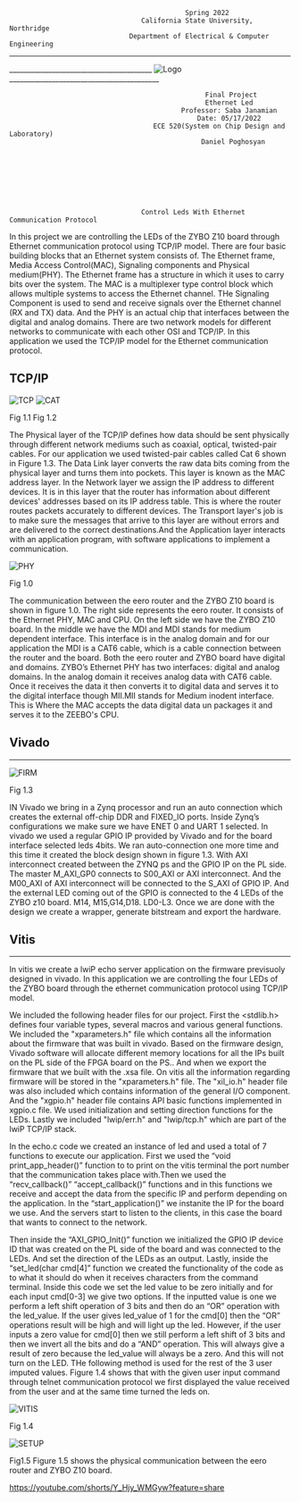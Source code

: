                                                 Spring 2022
                                     California State University, Northridge    
                                  Department of Electrical & Computer Engineering

_______ 
________________________________________ ![Logo](CSUN.png)__________________________________________

                                                     Final Project
                                                     Ethernet Led
                                               Professor: Saba Janamian
                                                   Date: 05/17/2022
                                        ECE 520(System on Chip Design and Laboratory)
                                                    Daniel Poghosyan 








                                     Control Leds With Ethernet Communication Protocol 

In this project we are controlling the LEDs of the ZYBO Z10 board through Ethernet communication protocol using TCP/IP model. There are four basic building blocks that an Ethernet system consists of. The Ethernet frame, Media Access Control(MAC), Signaling components and Physical medium(PHY). The Ethernet frame has a structure in which it uses to carry bits over the system. The MAC is a multiplexer type control block which allows multiple systems to access the Ethernet channel. THe Signaling Component is used to send and receive signals over the Ethernet channel (RX and TX) data. And the PHY is an actual chip that interfaces between the digital and analog domains. There are two network models for different networks to communicate with each other OSI and TCP/IP. In this application we used the TCP/IP model for the Ethernet communication protocol. 

TCP/IP 
--

![TCP](TCP.png)                             ![CAT](CAT6.png)
                                      
Fig 1.1           Fig 1.2

The Physical layer of the TCP/IP defines how data should be sent physically through different network mediums such as coaxial, optical, twisted-pair cables. For our application we used twisted-pair cables called Cat 6 shown in Figure 1.3. The Data Link layer converts the raw data bits coming from the physical layer and turns them into pockets. This layer is known as the MAC address layer. In the Network layer we assign the IP address to different devices. It is in this layer that the router has information about different devices' addresses based on its IP address table. This is where the router routes packets accurately to different devices. The Transport  layer's job is to make sure the messages that arrive to this layer are without errors and are delivered to the correct destinations.And the Application  layer interacts with an application program, with software applications to implement a communication. 

![PHY](PHY.png)

 
Fig 1.0 

The communication between the eero router and the ZYBO Z10 board is shown in figure 1.0. The right side represents the eero router. It consists of the Ethernet PHY, MAC and CPU. On the left side we have the ZYBO Z10 board. In the middle we have the MDI and MDI stands for medium dependent interface. This interface is in the analog domain and for our application the MDI is a  CAT6 cable, which is a cable connection between the router and the board.  Both the eero router and ZYBO board have digital and domains. ZYBO’s Ethernet PHY has two interfaces: digital and analog domains. In the analog domain it receives analog data with CAT6 cable. Once it receives the data it then converts it to digital data and serves it to the digital interface though MII.MII stands for Medium inodent interface. This is Where the MAC accepts the data digital data un packages it and serves it to the ZEEBO's CPU.   







## Vivado 
-----
![FIRM](FIRM.png)

Fig 1.3

IN Vivado we bring in a Zynq processor and run an auto connection which creates the external off-chip DDR and FIXED_IO ports. Inside Zynq’s configurations we make sure we have ENET 0 and UART 1 selected. In vivado we used a regular GPIO IP provided by Vivado and for the board interface selected leds 4bits. We ran auto-connection one more time and this time it created the block design shown in figure 1.3. With AXI interconnect created between the ZYNQ ps and the GPIO IP on the PL side. The master M_AXI_GP0 connects to S00_AXI or AXI interconnect. And the M00_AXI of AXI interconnect will be connected to the S_AXI of GPIO IP. And the external LED coming out of the GPIO is connected to the 4 LEDs of the ZYBO z10 board. M14, M15,G14,D18. LD0-L3. Once we are done with the design we create a wrapper, generate bitstream and export the hardware. 






## Vitis
---
In vitis we create a lwiP echo server application on the firmware previsuoly designed in vivado. In this application we are controlling the four LEDs of the ZYBO board through the ethernet communication protocol using TCP/IP model. 


We included the following header files for our project. First the <stdlib.h> defines  four variable types, several macros and various general functions. We included the  "xparameters.h" file which contains all the information about the firmware that was built in vivado. Based on the firmware design, Vivado software will allocate different memory locations for all the IPs built on the PL side of the FPGA board on the PS.. And when we export the firmware that we built with the .xsa file. On vitis all the information regarding firmware will be stored in the "xparameters.h" file. The "xil_io.h" header file was also included which contains information of the general I/O component. And the "xgpio.h" header file contains API basic functions implemented in xgpio.c file. We used initialization and setting direction functions for the LEDs. Lastly we included "lwip/err.h" and "lwip/tcp.h" which are part of the lwiP TCP/IP stack. 

In the echo.c code we created an instance of led and used a total of 7 functions to execute our application.  First we used the “void print_app_header()” function to to print on the vitis terminal the port number that the communication takes place with.Then we used the “recv_callback()” “accept_callback()” functions and  in this functions we receive and accept the data from the specific IP and perform depending on the application. In the “start_application()” we instanite the IP for the board we use. And the servers start to listen to the clients, in this case the board that wants to connect to the network.

Then inside the  “AXI_GPIO_Init()” function we initialized the GPIO IP device ID that was created on the PL side of the board and was connected to the LEDs. And set the direction of the LEDs as an output. Lastly, inside the “set_led(char cmd[4]” function we created the functionality of the code as to what it should do when it receives characters from the command terminal. Inside this code we set the led value to be zero initially and for each input cmd[0-3] we give two options. If the inputted value is one we perform a left shift operation of 3 bits and then do an “OR” operation with the led_value. If the user gives led_value of 1 for the cmd[0] then the “OR” operations result will be high and will light up the led. However, if the user inputs a zero value for cmd[0] then we still perform a left shift of 3 bits and then we invert all the bits and do a “AND” operation. This will always give a result of zero because the led_value will always be a zero. And this will not turn on the LED. THe following method is used for the rest of the 3 user imputed values. Figure 1.4 shows that with the given user input command through telnet communication protocol we first displayed the value received from the user and at the same time turned the leds on.  

![VITIS](CMD.png)

Fig 1.4

![SETUP](ZYB_ETH.jpg)

Fig1.5
Figure 1.5 shows the physical communication between the eero router and ZYBO Z10 board.

https://youtube.com/shorts/Y_Hjy_WMGyw?feature=share
